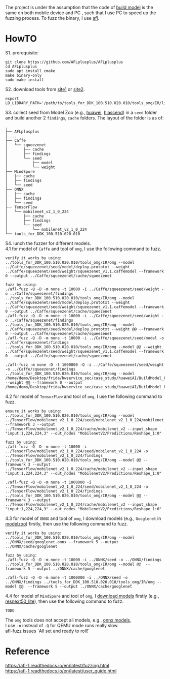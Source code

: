 The project is under the assumption that the code of [build model](https://developer.huawei.com/consumer/cn/doc/development/hiai-Guides/model-conversion-example-0000001053125647) is the same on both mobile device and PC , such that I use PC to speed up the fuzzing process.
To fuzz the binary, I use [afl](https://aflplus.plus/).

# HowTO

S1. prerequisite: 
```commandline
git clone https://github.com/AFLplusplus/AFLplusplus
cd AFLplusplus
sudo apt install cmake
make binary-only
sudo make install
```
S2. download tools from [site1](https://developer.huawei.com/consumer/cn/doc/development/hiai-Library/tools-download-0000001060044334) or [site2](https://support.huaweicloud.com/tg-Inference-cann/atlasinfertool_16_0004.html).  
```commandline
export LD_LIBRARY_PATH='/path/to/tools_for_DDK_100.510.020.010/tools_omg/IR/lib64'
```
S3. collect seed from Model Zoo (e.g., [huawei](https://developer.huawei.com/consumer/cn/doc/development/hiai-Guides/model-zoo-0000001187986457), [hiascend](https://www.hiascend.com/software/modelzoo)) in a `seed` folder and build another 2 `findings`, `cache` folders. The layout of the folder is as of:
```
.
├── AFLplusplus
| ...
├── Caffe
│   └── squeezenet
│       ├── cache
│       ├── findings
│       └── seed
│           ├── model
│           └── weight
├── MindSpore
│   ├── cache
│   ├── findings
│   └── seed
├── ONNX
│   ├── cache
│   ├── findings
│   └── seed
├── TensorFlow
│   └── mobilenet_v2_1_0_224
│       ├── cache
│       ├── findings
│       └── seed
│           └── mobilenet_v2_1_0_224
└── tools_for_DDK_100.510.020.010
``` 
S4. lunch the fuzzer for different models.  
4.1 for model of `Caffe` and tool of `omg`, I use the following command to fuzz.
```
verify it works by using:
../tools_for_DDK_100.510.020.010/tools_omg/IR/omg --model ../Caffe/squeezenet/seed/model/deploy.prototxt --weight ../Caffe/squeezenet/seed/weight/squeezenet_v1.1.caffemodel --framework 0 --output ../Caffe/squeezenet/cache/squeezenet

fuzz by using:
./afl-fuzz -Q -D -m none -t 10000 -i ../Caffe/squeezenet/seed/weight -o ../Caffe/squeezenet/findings ../tools_for_DDK_100.510.020.010/tools_omg/IR/omg --model ../Caffe/squeezenet/seed/model/deploy.prototxt --weight ../Caffe/squeezenet/seed/weight/squeezenet_v1.1.caffemodel --framework 0 --output ../Caffe/squeezenet/cache/squeezenet
./afl-fuzz -Q -D -m none -t 10000 -i ../Caffe/squeezenet/seed/weight -o ../Caffe/squeezenet/findings ../tools_for_DDK_100.510.020.010/tools_omg/IR/omg --model ../Caffe/squeezenet/seed/model/deploy.prototxt --weight @@ --framework 0 --output ../Caffe/squeezenet/cache/squeezenet
./afl-fuzz -Q -D -m none -t 10000 -i ../Caffe/squeezenet/seed/model -o ../Caffe/squeezenet/findings ../tools_for_DDK_100.510.020.010/tools_omg/IR/omg --model @@ --weight ../Caffe/squeezenet/seed/weight/squeezenet_v1.1.caffemodel --framework 0 --output ../Caffe/squeezenet/cache/squeezenet

./afl-fuzz -m none -D -t 1000000 -Q -i ../Caffe/squeezenet/seed/weight -o ../Caffe/squeezenet/findings ../tools_for_DDK_100.510.020.010/tools_omg/IR/omg --model /home/demo/Desktop/frida/hwservice_sec/case_study/huaweiAI/BuildModel_Fuzzer/afl/Caffe/squeezenet/seed/model/deploy.prototxt --weight @@ --framework 0 --output /home/demo/Desktop/frida/hwservice_sec/case_study/huaweiAI/BuildModel_Fuzzer/afl/Caffe/squeezenet/cache/squeezenet
```
4.2 for model of `TensorFlow` and tool of `omg`, I use the following command to fuzz.
```commandline
ensure it works by using:
../tools_for_DDK_100.510.020.010/tools_omg/IR/omg --model ../TensorFlow/mobilenet_v2_1_0_224/seed/mobilenet_v2_1_0_224/mobilenet_v2_1.0_224_frozen.pb  --framework 3 --output ../TensorFlow/mobilenet_v2_1_0_224/cache/mobilenet_v2 --input_shape "input:1,224,224,3" --out_nodes "MobilenetV2/Predictions/Reshape_1:0"

fuzz by using:
./afl-fuzz -Q -D -m none -t 10000 -i ../TensorFlow/mobilenet_v2_1_0_224/seed/mobilenet_v2_1_0_224 -o ../TensorFlow/mobilenet_v2_1_0_224/findings ../tools_for_DDK_100.510.020.010/tools_omg/IR/omg --model @@ --framework 3 --output ../TensorFlow/mobilenet_v2_1_0_224/cache/mobilenet_v2 --input_shape "input:1,224,224,3" --out_nodes "MobilenetV2/Predictions/Reshape_1:0"

./afl-fuzz -Q -D -m none -t 1000000 -i ../TensorFlow/mobilenet_v2_1_0_224/seed/mobilenet_v2_1_0_224 -o ../TensorFlow/mobilenet_v2_1_0_224/findings ../tools_for_DDK_100.510.020.010/tools_omg/IR/omg --model @@ --framework 3 --output ../TensorFlow/mobilenet_v2_1_0_224/cache/mobilenet_v2 --input_shape "input:1,224,224,3" --out_nodes "MobilenetV2/Predictions/Reshape_1:0"
```


4.3 for model of `ONNX` and tool of `omg`, I download models (e.g., `Googlenet` in [modelzoo](https://developer.huawei.com/consumer/cn/doc/development/hiai-Guides/model-zoo-0000001187986457)) firstly, then use the following command to fuzz.
```commandline
verify it works by using:
../tools_for_DDK_100.510.020.010/tools_omg/IR/omg --model ../ONNX/seed/googlenet.onnx --framework 5 --output ../ONNX/cache/googlenet

fuzz by using:
./afl-fuzz -Q -D -m none -t 10000 -i ../ONNX/seed -o ../ONNX/findings ../tools_for_DDK_100.510.020.010/tools_omg/IR/omg --model @@  --framework 5 --output ../ONNX/cache/googlenet

./afl-fuzz -Q -D -m none -t 1000000 -i ../ONNX/seed -o ../ONNX/findings ../tools_for_DDK_100.510.020.010/tools_omg/IR/omg --model @@  --framework 5 --output ../ONNX/cache/googlenet
```

4.4 for model of `MindSpore` and tool of `omg`, I [download models](https://download.mindspore.cn/model_zoo/) firstly (e.g., [resnext50_lite](https://download.mindspore.cn/model_zoo/official/lite/resnext50_lite/resnext50.mindir)), then use the following command to fuzz.
```commandline
TODO
```

The `omg` tools does not accept all models, e.g., [onnx models](https://github.com/onnx/models),  
I use `-n` instead of `-Q` for QEMU mode runs really slow.  
afl-fuzz issues \`All set and ready to roll!\`


# Reference
https://afl-1.readthedocs.io/en/latest/fuzzing.html  
https://afl-1.readthedocs.io/en/latest/user_guide.html  
